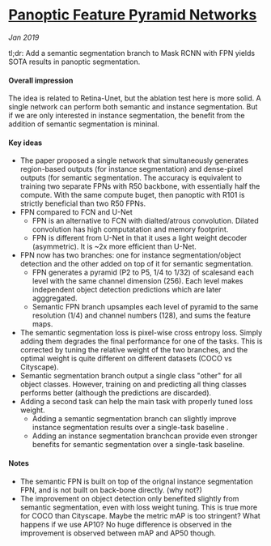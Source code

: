 # [Panoptic Feature Pyramid Networks](https://arxiv.org/pdf/1901.02446.pdf)

_Jan 2019_

tl;dr: Add a semantic segmentation branch to Mask RCNN with FPN yields SOTA results in panoptic segmentation.

#### Overall impression
The idea is related to Retina-Unet, but the ablation test here is more solid. A single network can perform both semantic and instance segmentation. But if we are only interested in instance segmentation, the benefit from the addition of semantic segmentation is mininal. 

#### Key ideas
* The paper proposed a single network that simultaneously generates region-based outputs (for instance segmentation) and dense-pixel outputs (for semantic segmentation. The accuracy is equivalent to training two separate FPNs with R50 backbone, with essentially half the compute. With the same compute buget, then panoptic with R101 is strictly beneficial than two R50 FPNs. 
* FPN compared to FCN and U-Net
  * FPN is an alternative to FCN with dialted/atrous convolution. Dilated convolution has high computatation and memory footprint.
  * FPN is different from U-Net in that it uses a light weight decoder (asymmetric). It is ~2x more efficient than U-Net. 
* FPN now has two branches: one for instance segmentation/object detection and the other added on top of it for semantic segmentation.
  * FPN generates a pyramid (P2 to P5, 1/4 to 1/32) of scalesand each level with the same channel dimension (256). Each level makes independent object detection predictions which are later agggregated.
  * Semantic FPN branch upsamples each level of pyramid to the same resolution (1/4) and channel numbers (128), and sums the feature maps.
* The semantic segmentation loss is pixel-wise cross entropy loss. Simply adding them degrades the final performance for one of the tasks. This is corrected by tuning the relative weight of the two branches, and the optimal weight is quite different on different datasets (COCO vs Cityscape). 
* Semantic segmentation branch output a single class "other" for all object classes. However, training on and predicting all thing classes performs better (although the predictions are discarded).
* Adding a second task can help the main task with properly tuned loss weight.
  * Adding a semantic segmentation branch can slightly improve instance segmentation results over a single-task baseline .
  * Adding an instance segmentation branchcan provide even stronger benefits for semantic segmentation over a single-task baseline.

#### Notes
* The semantic FPN is built on top of the orignal instance segmentation FPN, and is not built on back-bone directly. (why not?)
* The improvement on object detection only benefited slightly from semantic segmentation, even with loss weight tuning. This is true more for COCO than Cityscape. Maybe the metric mAP is too stringent? What happens if we use AP10? No huge difference is observed in the improvement is observed between mAP and AP50 though.

